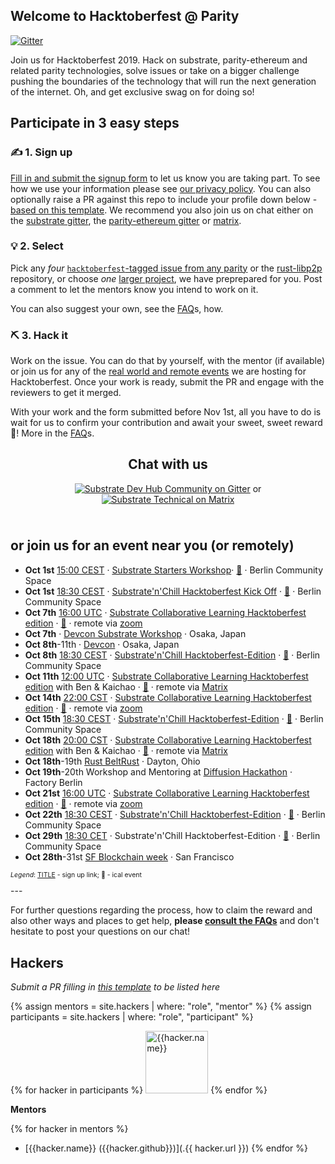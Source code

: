 ## Welcome to Hacktoberfest @ Parity

[![Gitter](https://img.shields.io/gitter/room/substrate-developer-hub/community)](https://gitter.im/substrate-developer-hub/community)

Join us for Hacktoberfest 2019. Hack on substrate, parity-ethereum and related parity technologies, solve issues or take on a bigger challenge pushing the boundaries of the technology that will run the next generation of the internet. Oh, and get exclusive swag on for doing so!

## Participate in 3 easy steps

### ✍️ 1. Sign up
[Fill in and submit the signup form](https://docs.google.com/forms/d/e/1FAIpQLSfQFLveEHTF5MECDNT2eP74SM3aSG_jxfufjyXQohKcc0sUyw/viewform) to let us know you are taking part. To see how we use your information please see [our privacy policy](https://www.parity.io/privacy/). You can also optionally raise a PR against this repo to include your profile down below - [based on this template](https://github.com/substrate-developer-hub/hacktoberfest/blob/master/_hackers/_template.md). We recommend you also join us on chat either on the [substrate gitter](https://gitter.im/substrate-developer-hub/community), the [parity-ethereum gitter](https://gitter.im/paritytech/parity) or [matrix](https://matrix.to/#/room/#substrate-technical:matrix.org).

### 💡 2. Select

Pick any _four_ [`hacktoberfest`-tagged issue from any parity](https://github.com/search?q=user%3Aparitytech+label%3Ahacktoberfest+state%3Aopen&type=Issues) or the [rust-libp2p](https://github.com/libp2p/rust-libp2p/issues?utf8=%E2%9C%93&q=is%3Aissue+is%3Aopen+label%3Ahacktoberfest) repository, or choose _one_ [larger project](https://github.com/substrate-developer-hub/hacktoberfest/issues), we have preprepared for you. Post a comment to let the mentors know you intend to work on it.

You can also suggest your own, see the [FAQ](faq/#reward)s, how.

### ⛏️ 3. Hack it
Work on the issue. You can do that by yourself, with the mentor (if available) or join us for any of the [real world and remote events](#events) we are hosting for Hacktoberfest. Once your work is ready, submit the PR and engage with the reviewers to get it merged.

With your work and the form submitted before Nov 1st, all you have to do is wait for us to confirm your contribution and await your sweet, sweet reward 🎉! More in the [FAQ](faq/#reward)s.


<div markdown="1" style="text-align: center; margin-top:15px">

## Chat with us

[![Substrate Dev Hub Community on Gitter](assets/gitter-button.png)](https://gitter.im/substrate-developer-hub/community) or [![Substrate Technical on Matrix](assets/matrix-button.png)](https://matrix.to/#/room/#substrate-technical:matrix.org)

</div>

<span id="events" style="display:block; padding-top: 10px"></span>
## or join us for an event near you (or remotely)

- **Oct 1st** [15:00 CEST](https://www.timeanddate.com/worldclock/fixedtime.html?msg=Substrate+Starters+Workshop&iso=20191001T1500&p1=37) · [Substrate Starters Workshop](https://www.meetup.com/parity/events/265091438/)· [📆](https://www.timeanddate.com/scripts/ics.php?type=utc&p1=37&iso=20191001T1500&msg=Substrate%20Starters%20Workshop)  · Berlin Community Space
- **Oct 1st** [18:30 CEST](https://www.timeanddate.com/worldclock/fixedtime.html?msg=Substrate'n'Chill+Hacktoberfest+Kick+Off&iso=20191001T1830&p1=37) · [Substrate'n'Chill Hacktoberfest Kick Off](https://www.meetup.com/parity/events/265091976/) · [📆](https://www.timeanddate.com/scripts/ics.php?type=utc&msg=Substrate'n'Chill+Hacktoberfest+Kick+Off&iso=20191001T1830&p1=37)  · Berlin Community Space
- **Oct 7th** [16:00 UTC](https://www.timeanddate.com/worldclock/fixedtime.html?msg=Substrate+Collaborative+Learning+Hacktoberfest+edition&iso=20191007T16&p1=%3A&ah=2) · [Substrate Collaborative Learning Hacktoberfest edition](https://www.eventbrite.com/e/substrate-collaborative-learning-hacktoberfest-edition-tickets-73957359453) · [📆](https://www.timeanddate.com/scripts/ics.php?type=utc&msg=Substrate+Collaborative+Learning+Hacktoberfest+edition&iso=20191007T16&p1=%3A&ah=2) · remote via [zoom](https://zoom.us/j/440029011)
- **Oct 7th** · [Devcon Substrate Workshop](https://www.eventbrite.com/e/parity-substrate-workshop-osaka-tickets-72246931517) · Osaka, Japan
- **Oct 8th**-11th · [Devcon](https://devcon.org/) · Osaka, Japan
- **Oct 8th** [18:30 CEST](https://www.timeanddate.com/worldclock/fixedtime.html?msg=Substrate'n'Chill+Hacktoberfest-Edition&iso=20191008T1830&p1=37) · [Substrate'n'Chill Hacktoberfest-Edition](https://www.meetup.com/parity/events/265115982/) · [📆](https://www.timeanddate.com/scripts/ics.php?type=utc&msg=Substrate'n'Chill+Hacktoberfest-Edition&iso=20191008T1830&p1=37) · Berlin Community Space
- **Oct 11th** [12:00 UTC](https://www.timeanddate.com/worldclock/fixedtime.html?msg=Substrate+Collaborative+Learning+Hacktoberfest+edition&iso=20191007T16&p1=%3A&ah=2) · [Substrate Collaborative Learning Hacktoberfest edition](https://www.huodongxing.com/event/5512697911700) with Ben & Kaichao · [📆](https://www.timeanddate.com/scripts/ics.php?type=utc&msg=Substrate+Collaborative+Learning+Hacktoberfest+edition&iso=20191011T20&p1=237&ah=2) · remote via [Matrix](https://matrix.to/#/!trdlqNGrCsZpYUZoXa:matrix.parity.io?via=matrix.parity.io&via=matrix.org)
- **Oct 14th** [22:00 CST](https://www.timeanddate.com/worldclock/fixedtime.html?msg=Substrate+Collaborative+Learning+Hacktoberfest+edition&iso=20191014T22&p1=237&ah=2) · [Substrate Collaborative Learning Hacktoberfest edition](https://www.eventbrite.com/e/substrate-collaborative-learning-hacktoberfest-edition-tickets-73961626215) · [📆](https://www.timeanddate.com/scripts/ics.php?type=utc&msg=Substrate+Collaborative+Learning+Hacktoberfest+edition&iso=20191014T22&p1=237&ah=2) · remote via [zoom](https://zoom.us/j/440029011)
- **Oct 15th** [18:30 CEST](https://www.timeanddate.com/worldclock/fixedtime.html?msg=Substrate'n'Chill+Hacktoberfest-Edition&iso=20191015T1830&p1=37) · [Substrate'n'Chill Hacktoberfest-Edition](https://www.meetup.com/parity/events/265116078/) · [📆](https://www.timeanddate.com/scripts/ics.php?type=utc&msg=Substrate'n'Chill+Hacktoberfest-Edition&iso=20191015T1830&p1=37) · Berlin Community Space
- **Oct 18th** [20:00 CST](https://www.timeanddate.com/worldclock/fixedtime.html?msg=Substrate+Collaborative+Learning+Hacktoberfest+edition&iso=20191018T20&p1=237&ah=2) · [Substrate Collaborative Learning Hacktoberfest edition](https://www.huodongxing.com/event/5512699241300) with Ben & Kaichao · [📆](https://www.timeanddate.com/scripts/ics.php?type=utc&msg=Substrate+Collaborative+Learning+Hacktoberfest+edition&iso=20191018T20&p1=237&ah=2) · remote via [Matrix](https://matrix.to/#/!trdlqNGrCsZpYUZoXa:matrix.parity.io?via=matrix.parity.io&via=matrix.org)
- **Oct 18th**-19th [Rust BeltRust](https://www.rust-belt-rust.com/) · Dayton, Ohio
- **Oct 19th**-20th Workshop and Mentoring at [Diffusion Hackathon](https://diffusion.events/) · Factory Berlin
- **Oct 21st** [16:00 UTC](https://www.timeanddate.com/worldclock/fixedtime.html?msg=Substrate+Collaborative+Learning+Hacktoberfest+edition&iso=20191021T16&p1=%3A&ah=2) · [Substrate Collaborative Learning Hacktoberfest edition](https://www.eventbrite.com/e/substrate-collaborative-learning-hacktoberfest-edition-tickets-73961838851) · [📆](https://www.timeanddate.com/scripts/ics.php?type=utc&msg=Substrate+Collaborative+Learning+Hacktoberfest+edition&iso=20191021T16&p1=%3A&ah=2) · remote via [zoom](https://zoom.us/j/440029011)
- **Oct 22th** [18:30 CEST](https://www.timeanddate.com/worldclock/fixedtime.html?msg=Substrate'n'Chill+Hacktoberfest-Edition&iso=20191022T1830&p1=37) · [Substrate'n'Chill Hacktoberfest-Edition](https://www.meetup.com/parity/events/265116095/) · [📆](https://www.timeanddate.com/scripts/ics.php?type=utc&msg=Substrate'n'Chill+Hacktoberfest-Edition&iso=20191022T1830&p1=37)  · Berlin Community Space
- **Oct 29th** [18:30 CET](https://www.timeanddate.com/worldclock/fixedtime.html?msg=Substrate'n'Chill+Hacktoberfest-Edition&iso=20191029T1830&p1=37) · Substrate'n'Chill Hacktoberfest-Edition · [📆](https://www.timeanddate.com/scripts/ics.php?type=utc&msg=Substrate'n'Chill+Hacktoberfest-Edition&iso=20191029T1830&p1=37) · Berlin Community Space
- **Oct 28th**-31st [SF Blockchain week](https://sfblockchainweek.io/) · San Francisco


<p style="font-size:0.75em"><em>Legend</em>: <a href="#">TITLE</a> - sign up link; 📆 - ical event</p>
---


For further questions regarding the process, how to claim the reward and also other ways and places to get help, **please [consult the FAQs](faq/)** and don't hesitate to post your questions on our chat!

## Hackers
_Submit a PR filling in [this template](https://github.com/substrate-developer-hub/hacktoberfest/blob/master/_hackers/_template.md) to be listed here_

{% assign mentors = site.hackers | where: "role", "mentor"  %}
{% assign participants = site.hackers | where: "role", "participant"  %}


<style>
ul.unstyled {
    list-style: none;
    padding: 0;
    margin: 0;
}

ul.unstyled li {
    display: inline-block;
}

ul.unstyled li img {
    width: 100px;
    display: inline-block;
}

</style>

<ul class="unstyled">
{% for hacker in participants  %}
    <li>
        <a href="https://github.com/{{hacker.github}}" title="{{hacker.name}}"><img src="https://github.com/{{hacker.github}}.png" alt="{{hacker.name}}"/>
        </a>
    </li>
{% endfor %}
</ul>

**Mentors**

{% for hacker in mentors  %}
- [{{hacker.name}} ({{hacker.github}})](.{{ hacker.url }})
{% endfor %}
